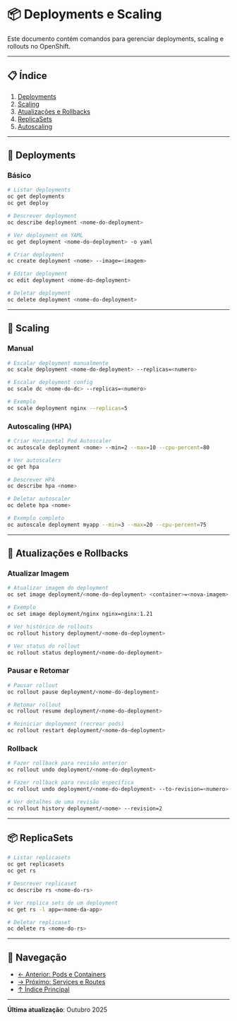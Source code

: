 # 📦 Deployments e Scaling

Este documento contém comandos para gerenciar deployments, scaling e rollouts no OpenShift.

---

## 📋 Índice

1. [Deployments](#deployments)
2. [Scaling](#scaling)
3. [Atualizações e Rollbacks](#atualizações-e-rollbacks)
4. [ReplicaSets](#replicasets)
5. [Autoscaling](#autoscaling)

---

## 🚀 Deployments

### Básico
```bash
# Listar deployments
oc get deployments
oc get deploy

# Descrever deployment
oc describe deployment <nome-do-deployment>

# Ver deployment em YAML
oc get deployment <nome-do-deployment> -o yaml

# Criar deployment
oc create deployment <nome> --image=<imagem>

# Editar deployment
oc edit deployment <nome-do-deployment>

# Deletar deployment
oc delete deployment <nome-do-deployment>
```

---

## 📏 Scaling

### Manual
```bash
# Escalar deployment manualmente
oc scale deployment <nome-do-deployment> --replicas=<numero>

# Escalar deployment config
oc scale dc <nome-do-dc> --replicas=<numero>

# Exemplo
oc scale deployment nginx --replicas=5
```

### Autoscaling (HPA)
```bash
# Criar Horizontal Pod Autoscaler
oc autoscale deployment <nome> --min=2 --max=10 --cpu-percent=80

# Ver autoscalers
oc get hpa

# Descrever HPA
oc describe hpa <nome>

# Deletar autoscaler
oc delete hpa <nome>

# Exemplo completo
oc autoscale deployment myapp --min=3 --max=20 --cpu-percent=75
```

---

## 🔄 Atualizações e Rollbacks

### Atualizar Imagem
```bash
# Atualizar imagem do deployment
oc set image deployment/<nome-do-deployment> <container>=<nova-imagem>

# Exemplo
oc set image deployment/nginx nginx=nginx:1.21

# Ver histórico de rollouts
oc rollout history deployment/<nome-do-deployment>

# Ver status do rollout
oc rollout status deployment/<nome-do-deployment>
```

### Pausar e Retomar
```bash
# Pausar rollout
oc rollout pause deployment/<nome-do-deployment>

# Retomar rollout
oc rollout resume deployment/<nome-do-deployment>

# Reiniciar deployment (recrear pods)
oc rollout restart deployment/<nome-do-deployment>
```

### Rollback
```bash
# Fazer rollback para revisão anterior
oc rollout undo deployment/<nome-do-deployment>

# Fazer rollback para revisão específica
oc rollout undo deployment/<nome-do-deployment> --to-revision=<numero>

# Ver detalhes de uma revisão
oc rollout history deployment/<nome> --revision=2
```

---

## 📦 ReplicaSets

```bash
# Listar replicasets
oc get replicasets
oc get rs

# Descrever replicaset
oc describe rs <nome-do-rs>

# Ver replica sets de um deployment
oc get rs -l app=<nome-da-app>

# Deletar replicaset
oc delete rs <nome-do-rs>
```

---

## 📖 Navegação

- [← Anterior: Pods e Containers](04-pods-containers.md)
- [→ Próximo: Services e Routes](06-services-routes.md)
- [↑ Índice Principal](README.md)

---

**Última atualização**: Outubro 2025
